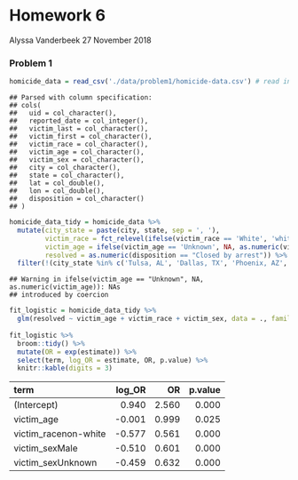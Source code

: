 Homework 6
================
Alyssa Vanderbeek
27 November 2018

### Problem 1

``` r
homicide_data = read_csv('./data/problem1/homicide-data.csv') # read in data
```

    ## Parsed with column specification:
    ## cols(
    ##   uid = col_character(),
    ##   reported_date = col_integer(),
    ##   victim_last = col_character(),
    ##   victim_first = col_character(),
    ##   victim_race = col_character(),
    ##   victim_age = col_character(),
    ##   victim_sex = col_character(),
    ##   city = col_character(),
    ##   state = col_character(),
    ##   lat = col_double(),
    ##   lon = col_double(),
    ##   disposition = col_character()
    ## )

``` r
homicide_data_tidy = homicide_data %>%
  mutate(city_state = paste(city, state, sep = ', '),
         victim_race = fct_relevel(ifelse(victim_race == 'White', 'white', 'non-white'), 'white'),
         victim_age = ifelse(victim_age == 'Unknown', NA, as.numeric(victim_age)),
         resolved = as.numeric(disposition == "Closed by arrest")) %>%
  filter(!(city_state %in% c('Tulsa, AL', 'Dallas, TX', 'Phoenix, AZ', 'Kansas City, MO')))
```

    ## Warning in ifelse(victim_age == "Unknown", NA, as.numeric(victim_age)): NAs
    ## introduced by coercion

``` r
fit_logistic = homicide_data_tidy %>%
  glm(resolved ~ victim_age + victim_race + victim_sex, data = ., family = binomial())
  
fit_logistic %>% 
  broom::tidy() %>% 
  mutate(OR = exp(estimate)) %>%
  select(term, log_OR = estimate, OR, p.value) %>% 
  knitr::kable(digits = 3)
```

| term                  |  log\_OR|     OR|  p.value|
|:----------------------|--------:|------:|--------:|
| (Intercept)           |    0.940|  2.560|    0.000|
| victim\_age           |   -0.001|  0.999|    0.025|
| victim\_racenon-white |   -0.577|  0.561|    0.000|
| victim\_sexMale       |   -0.510|  0.601|    0.000|
| victim\_sexUnknown    |   -0.459|  0.632|    0.000|
